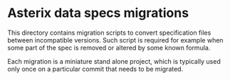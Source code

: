 # Asterix data specs migrations

This directory contains migration scripts to convert specification
files between incompatible versions. Such script is required for
example when some part of the spec is removed or altered by some
known formula.

Each migration is a miniature stand alone project, which is typically
used only once on a particular commit that needs to be migrated.
